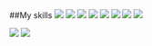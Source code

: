 <div> 
  ##My skills
  <img src="https://img.shields.io/badge/Python-14354C?style=for-the-badge&logo=python&logoColor=white"></img>
  <img src="https://img.shields.io/badge/HTML-239120?style=for-the-badge&logo=html5&logoColor=white"></img>
  <img src="https://img.shields.io/badge/HTML-239120?style=for-the-badge&logo=html5&logoColor=white"></img>
  <img src="https://img.shields.io/badge/C%2B%2B-00599C?style=for-the-badge&logo=c%2B%2B&logoColor=white"></img>
  <img src="https://img.shields.io/badge/Flask-000000?style=for-the-badge&logo=flask&logoColor=white"</img>
  <img src="https://img.shields.io/badge/SQLite-07405E?style=for-the-badge&logo=sqlite&logoColor=white"</img>
  <img src="https://img.shields.io/badge/Microsoft_Excel-217346?style=for-the-badge&logo=microsoft-excel&logoColor=white"</img>
  
  
  <img src="https://github-readme-streak-stats.herokuapp.com/?user=docafavarato&theme=dark"/>
  
  <a href="mailto:docafavarato@gmail.com" target="_blank"><img src="https://img.shields.io/badge/Gmail-D14836?style=for-the-badge&logo=gmail&logoColor=white"></img></a>
  <a href="https://www.linkedin.com/in/jo%C3%A3o-pedro-favarato-71z00b204/" target="_blank"><img src="https://img.shields.io/badge/-LinkedIn-%230077B5?style=for-the-badge&logo=linkedin&logoColor=white" target="_blank"></a> 
</div>
